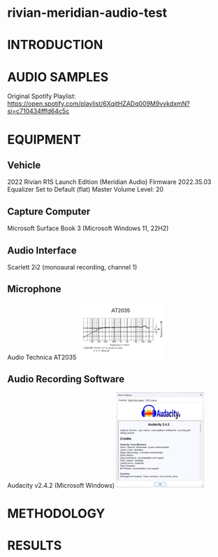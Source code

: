 # rivian-meridian-audio-test
# INTRODUCTION


# AUDIO SAMPLES
Original Spotify Playlist: https://open.spotify.com/playlist/6XqitHZADq009M9vvkdxmN?si=c710434fffd64c5c


# EQUIPMENT
## Vehicle
2022 Rivian R1S Launch Edition (Meridian Audio)
Firmware 2022.35.03
Equalizer Set to Default (flat)
Master Volume Level: 20

## Capture Computer
Microsoft Surface Book 3 (Microsoft Windows 11, 22H2)

## Audio Interface
Scarlett 2i2 (monoaural recording, channel 1)

## Microphone
Audio Technica AT2035
<img src="images/at2035_freq.jpg" alt="AT2035 Frequency Response" width="200"/>

## Audio Recording Software
Audacity v2.4.2 (Microsoft Windows)
<img src="images/audacity_version.png" alt="Audacity Version" width="200"/>

# METHODOLOGY

# RESULTS
